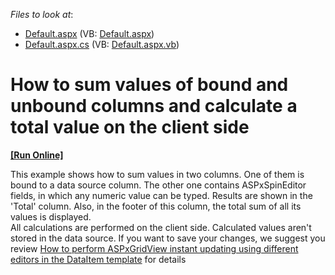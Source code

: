 <!-- default file list -->
*Files to look at*:

* [Default.aspx](./CS/WebSite/Default.aspx) (VB: [Default.aspx](./VB/WebSite/Default.aspx))
* [Default.aspx.cs](./CS/WebSite/Default.aspx.cs) (VB: [Default.aspx.vb](./VB/WebSite/Default.aspx.vb))
<!-- default file list end -->
# How to sum values of bound and unbound columns and calculate a total value on the client side
<!-- run online -->
**[[Run Online]](https://codecentral.devexpress.com/e2961/)**
<!-- run online end -->


<p>This example shows how to sum values in two columns. One of them is bound to a data source column. The other one contains ASPxSpinEditor fields, in which any numeric value can be typed. Results are shown in the 'Total' column. Also, in the footer of this column, the total sum of all its values is displayed.<br> All calculations are performed on the client side. Calculated values aren't stored in the data source. If you want to save your changes, we suggest you review <a href="https://www.devexpress.com/Support/Center/p/E2333">How to perform ASPxGridView instant updating using different editors in the DataItem template</a> for details</p>

<br/>


